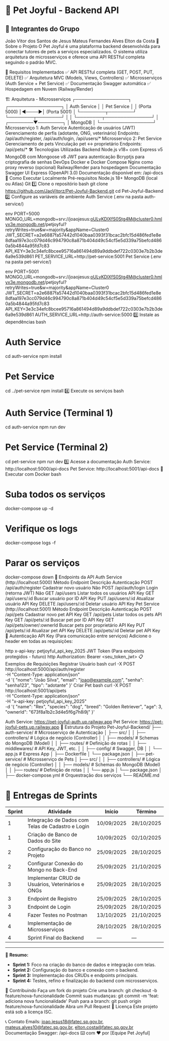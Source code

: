 # 🐾 Pet Joyful - Backend API
## 👥 Integrantes do Grupo
João Vitor dos Santos de Jesus
Mateus Fernandes Alves
Elton da Costa
📝 Sobre o Projeto
O Pet Joyful é uma plataforma backend desenvolvida para conectar tutores de pets a serviços especializados. O sistema utiliza arquitetura de microsserviços e oferece uma API RESTful completa seguindo o padrão MVC.

🎯 Requisitos Implementados
✅ API RESTful completa (GET, POST, PUT, DELETE)
✅ Arquitetura MVC (Models, Views, Controllers)
✅ Microsserviços (Auth Service + Pet Service)
✅ Documentação Swagger automática
✅ Hospedagem em Nuvem (Railway/Render)

🏗️ Arquitetura - Microsserviços
┌─────────────────┐      ┌─────────────────┐
│  Auth Service   │      │  Pet Service    │
│   (Porta 5000)  │◄────►│  (Porta 5001)   │
└────────┬────────┘      └────────┬────────┘
         │                        │
         └────────┬───────────────┘
                  │
         ┌────────▼────────┐
         │    MongoDB      │
         └─────────────────┘
Microsserviço 1: Auth Service
Autenticação de usuários (JWT)
Gerenciamento de perfis (adotante, ONG, veterinário)
Endpoints: /api/auth/register, /api/auth/login, /api/users/*
Microsserviço 2: Pet Service
Gerenciamento de pets
Vinculação pet ↔ proprietário
Endpoints: /api/pets/*
🛠️ Tecnologias Utilizadas
Backend
Node.js v18+ com Express v5
MongoDB com Mongoose v8
JWT para autenticação
Bcryptjs para criptografia de senhas
DevOps
Docker e Docker Compose
Nginx como proxy reverso (opcional)
Railway/Render para hospedagem
Documentação
Swagger UI Express (OpenAPI 3.0)
Documentação disponível em: /api-docs
🚀 Como Executar Localmente
Pré-requisitos
Node.js 18+
MongoDB (local ou Atlas)
Git
1️⃣ Clone o repositório
bash
git clone https://github.com/JaoVitorz/Pet-Joyful-Backend.git
cd Pet-Joyful-Backend
2️⃣ Configure as variáveis de ambiente
Auth Service (.env na pasta auth-service/)

env
PORT=5000
MONGO_URL=mongodb+srv://joaojesus:oULyKDlXfS0Stg4M@cluster0.hmlyx3e.mongodb.net/petjoyful?retryWrites=true&w=majority&appName=Cluster0
JWT_SECRET=a2e6887fa57442d1040baa0393f31bcac2bfc15d486fed1e8e8dfaa197e3cc079d46c994790c8a871b404d49c54cf5e5d339a75befcd4860a5b4844a95fd7c83
API_KEY=3e3c34efc8bcee95716a861494d89a9ddbdef722c0303e7b2b3de6a9e539d861
PET_SERVICE_URL=http://pet-service:5001
Pet Service (.env na pasta pet-service/)

env
PORT=5001
MONGO_URL=mongodb+srv://joaojesus:oULyKDlXfS0Stg4M@cluster0.hmlyx3e.mongodb.net/petjoyful?retryWrites=true&w=majority&appName=Cluster0 
JWT_SECRET=a2e6887fa57442d1040baa0393f31bcac2bfc15d486fed1e8e8dfaa197e3cc079d46c994790c8a871b404d49c54cf5e5d339a75befcd4860a5b4844a95fd7c83
API_KEY=3e3c34efc8bcee95716a861494d89a9ddbdef722c0303e7b2b3de6a9e539d861
AUTH_SERVICE_URL=http://auth-service:5000
3️⃣ Instale as dependências
bash
# Auth Service
cd auth-service
npm install

# Pet Service
cd ../pet-service
npm install
4️⃣ Execute os serviços
bash
# Auth Service (Terminal 1)
cd auth-service
npm run dev

# Pet Service (Terminal 2)
cd pet-service
npm run dev
5️⃣ Acesse a documentação
Auth Service: http://localhost:5000/api-docs
Pet Service: http://localhost:5001/api-docs
🐳 Executar com Docker
bash
# Suba todos os serviços
docker-compose up -d

# Verifique os logs
docker-compose logs -f

# Parar os serviços
docker-compose down
📡 Endpoints da API
Auth Service (http://localhost:5000)
Método	Endpoint	Descrição	Autenticação
POST	/api/auth/register	Cadastrar novo usuário	Não
POST	/api/auth/login	Login (retorna JWT)	Não
GET	/api/users	Listar todos os usuários	API Key
GET	/api/users/:id	Buscar usuário por ID	API Key
PUT	/api/users/:id	Atualizar usuário	API Key
DELETE	/api/users/:id	Deletar usuário	API Key
Pet Service (http://localhost:5001)
Método	Endpoint	Descrição	Autenticação
POST	/api/pets	Cadastrar novo pet	API Key
GET	/api/pets	Listar todos os pets	API Key
GET	/api/pets/:id	Buscar pet por ID	API Key
GET	/api/pets/owner/:ownerId	Buscar pets por proprietário	API Key
PUT	/api/pets/:id	Atualizar pet	API Key
DELETE	/api/pets/:id	Deletar pet	API Key
🔐 Autenticação
API Key (Para comunicação entre serviços)
Adicione o header em todas as requisições:

http
x-api-key: petjoyful_api_key_2025
JWT Token (Para endpoints protegidos - futuro)
http
Authorization: Bearer <seu_token_jwt>
📋 Exemplos de Requisições
Registrar Usuário
bash
curl -X POST http://localhost:5000/api/auth/register \
  -H "Content-Type: application/json" \
  -d '{
    "nome": "João Silva",
    "email": "joao@example.com",
    "senha": "senha123",
    "tipo": "adotante"
  }'
Criar Pet
bash
curl -X POST http://localhost:5001/api/pets \
  -H "Content-Type: application/json" \
  -H "x-api-key: petjoyful_api_key_2025" \
  -d '{
    "name": "Rex",
    "species": "dog",
    "breed": "Golden Retriever",
    "age": 3,
    "ownerId": "673f8a1b2c3d4e5f6g7h8i9j"
  }'

Auth Service: https://pet-joyful-auth.up.railway.app
Pet Service: https://pet-joyful-pets.up.railway.app
📁 Estrutura do Projeto
Pet-Joyful-Backend/
├── auth-service/           # Microsserviço de Autenticação
│   ├── src/
│   │   ├── controllers/    # Lógica de negócio (Controller)
│   │   ├── models/         # Schemas do MongoDB (Model)
│   │   ├── routes/         # Definição de rotas
│   │   ├── middlewares/    # API Key, JWT, etc.
│   │   ├── config/         # Swagger, DB
│   │   └── app.js          # Express App
│   ├── Dockerfile
│   └── package.json
│
├── pet-service/            # Microsserviço de Pets
│   ├── src/
│   │   ├── controllers/    # Lógica de negócio (Controller)
│   │   ├── models/         # Schemas do MongoDB (Model)
│   │   ├── routes/         # Definição de rotas
│   │   └── app.js
│   └── package.json
│
├── docker-compose.yml      # Orquestração dos serviços
└── README.md
# 📅 Entregas de Sprints

| Sprint | Atividade | Início | Término |
|--------|------------|--------|----------|
| 1 | Integração de Dados com Telas de Cadastro e Login | 10/09/2025 | 28/10/2025 |
| 1 | Criação de Banco de Dados do Site | 10/09/2025 | 02/10/2025 |
| 2 | Configuração do Banco no Projeto | 25/09/2025 | 28/10/2025 |
| 2 | Configurar Conexão do Mongo no Back-End | 25/09/2025 | 21/10/2025 |
| 3 | Implementar CRUD de Usuários, Veterinários e ONGs | 25/09/2025 | 28/10/2025 |
| 3 | Endpoint de Registro | 25/09/2025 | 28/10/2025 |
| 3 | Endpoint de Login | 25/09/2025 | 28/10/2025 |
| 4 | Fazer Testes no Postman | 13/10/2025 | 21/10/2025 |
| 4 | Implementação de Microsserviços | 28/10/2025 | 28/10/2025 |
| 4 | Sprint Final do Backend | — | — |

---

📌 **Resumo:**
- **Sprint 1:** Foco na criação do banco de dados e integração com telas.  
- **Sprint 2:** Configuração do banco e conexão com o backend.  
- **Sprint 3:** Implementação dos CRUDs e endpoints principais.  
- **Sprint 4:** Testes, refino e finalização do backend com microsserviços.

🤝 Contribuindo
Faça um fork do projeto
Crie uma branch: git checkout -b feature/nova-funcionalidade
Commit suas mudanças: git commit -m 'feat: adiciona nova funcionalidade'
Push para a branch: git push origin feature/nova-funcionalidade
Abra um Pull Request
📝 Licença
Este projeto está sob a licença ISC.

📞 Contato
Emails: joao.jesus18@fatec.sp.gov.br, mateus.alves10@fatec.sp.gov.br, elton.costa@fatec.sp.gov.br
Documentação Swagger: /api-docs
⌨️ com ❤️ por [Equipe Pet Joyful]

